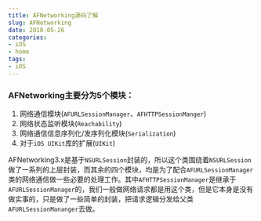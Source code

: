 ```yaml
---
title: AFNetworking源码了解
slug: AFNetworking
date: 2018-05-26
categories:
- iOS
- home
tags:
- iOS
---
```


<!--more-->

### AFNetworking主要分为5个模块：
1. 网络通信模块(`AFURLSessionManager`、`AFHTTPSessionManger`)
2. 网络状态监听模块(`Reachability`)
3. 网络通信信息序列化/发序列化模块(`Serialization`)
4. 对于`iOS UIKit`库的扩展(`UIKit`)

 AFNetworking3.x是基于`NSURLSession`封装的，所以这个类围绕着`NSURLSession`做了一系列的上层封装，而其余的四个模块，均是为了配合`AFURLSessionManager`类的网络通信做一些必要的处理工作。其中`AFHTTPSessionManager`是继承于`AFURLSessionManager`的，我们一般做网络请求都是用这个类，但是它本身是没有做实事的，只是做了一些简单的封装，把请求逻辑分发给父类`AFURLSessionMananger`去做。